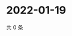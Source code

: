 # 2022-01-19

共 0 条

<!-- BEGIN WEIBO -->
<!-- 最后更新时间 Wed Jan 19 2022 17:14:06 GMT+0800 (China Standard Time) -->

<!-- END WEIBO -->
